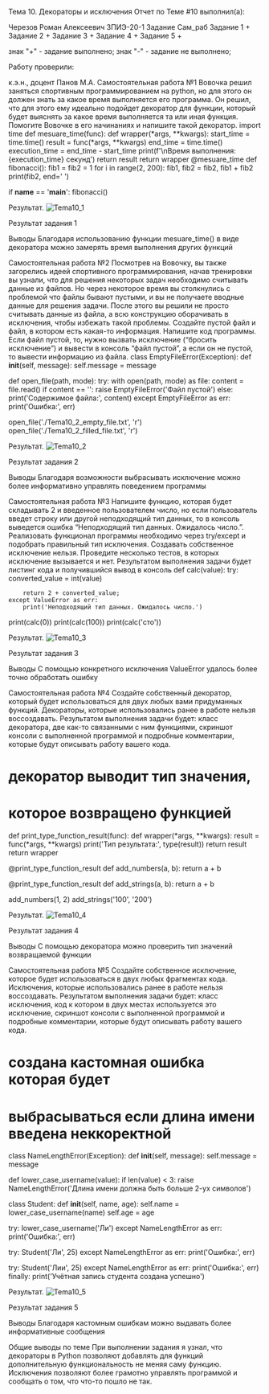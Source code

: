 Тема 10. Декораторы и исключения
Отчет по Теме #10 выполнил(а):

Черезов Роман Алексеевич
ЗПИЭ-20-1
Задание	Сам_раб
Задание 1	+
Задание 2	+
Задание 3	+
Задание 4	+
Задание 5	+

знак "+" - задание выполнено; знак "-" - задание не выполнено;

Работу проверили:

к.э.н., доцент Панов М.А.
Самостоятельная работа №1
Вовочка решил заняться спортивным программированием на python, но для этого он должен знать за какое время выполняется его программа. Он решил, что для этого ему идеально подойдет декоратор для функции, который будет выяснять за какое время выполняется та или иная функция. Помогите Вовочке в его начинаниях и напишите такой декоратор.
import time
def mesuare_time(func):
    def wrapper(*args, **kwargs):
        start_time = time.time()
        result = func(*args, **kwargs)
        end_time = time.time()
        execution_time = end_time - start_time
        print(f'\nВремя выполнения: {execution_time} секунд')
        return result
    return wrapper
@mesuare_time
def fibonacci():
    fib1 = fib2 = 1
    for i in range(2, 200):
        fib1, fib2 = fib2, fib1 + fib2
        print(fib2, end=' ')

if __name__ == '__main__':
    fibonacci()
    
Результат.
![Tema10_1](https://github.com/DarknessWillCame/TEMA-10/assets/46960566/e7e351c8-ab4c-470e-b496-dd4a3780fab3)

Результат задания 1

Выводы
Благодаря использованию функции mesuare_time() в виде декоратора можно замерять время выполнения других функций

Самостоятельная работа №2
Посмотрев на Вовочку, вы также загорелись идеей спортивного программирования, начав тренировки вы узнали, что для решения некоторых задач необходимо считывать данные из файлов. Но через некоторое время вы столкнулись с проблемой что файлы бывают пустыми, и вы не получаете вводные данные для решения задачи. После этого вы решили не просто считывать данные из файла, а всю конструкцию оборачивать в исключения, чтобы избежать такой проблемы. Создайте пустой файл и файл, в котором есть какая-то информация. Напишите код программы. Если файл пустой, то, нужно вызвать исключение (“бросить исключение”) и вывести в консоль “файл пустой”, а если он не пустой, то вывести информацию из файла.
class EmptyFileError(Exception):
    def __init__(self, message):
        self.message = message

def open_file(path, mode):
    try:
        with open(path, mode) as file:
            content = file.read()
            if content == '':
                raise EmptyFileError('Файл пустой')
            else:
                print('Содержимое файла:', content)
    except EmptyFileError as err:
        print('Ошибка:', err)

open_file('./Tema10_2_empty_file.txt', 'r')
open_file('./Tema10_2_filled_file.txt', 'r')

Результат.
![Tema10_2](https://github.com/DarknessWillCame/TEMA-10/assets/46960566/261b5ccb-bc2a-4069-99fa-dbdec8dffcef)

Результат задания 2

Выводы
Благодаря возможности выбрасывать исключение можно более информативно управлять поведением программы

Самостоятельная работа №3
Напишите функцию, которая будет складывать 2 и введенное пользователем число, но если пользователь введет строку или другой неподходящий тип данных, то в консоль выведется ошибка “Неподходящий тип данных. Ожидалось число.”. Реализовать функционал программы необходимо через try/except и подобрать правильный тип исключения. Создавать собственное исключение нельзя. Проведите несколько тестов, в которых исключение вызывается и нет. Результатом выполнения задачи будет листинг кода и получившийся вывод в консоль
def calc(value):
    try:
        converted_value = int(value)

        return 2 + converted_value;
    except ValueError as err:
        print('Неподходящий тип данных. Ожидалось число.')


print(calc(0))
print(calc(100))
print(calc('сто'))

Результат.
![Tema10_3](https://github.com/DarknessWillCame/TEMA-10/assets/46960566/4387534c-f031-4665-ad68-de07f1247a1f)

Результат задания 3

Выводы
С помощью конкретного исключения ValueError удалось более точно обработать ошибку

Самостоятельная работа №4
Создайте собственный декоратор, который будет использоваться для двух любых вами придуманных функций. Декораторы, которые использовались ранее в работе нельзя воссоздавать. Результатом выполнения задачи будет: класс декоратора, две как-то связанными с ним функциями, скриншот консоли с выполненной программой и подробные комментарии, которые будут описывать работу вашего кода.
# декоратор выводит тип значения,
# которое возвращено функцией
def print_type_function_result(func):
    def wrapper(*args, **kwargs):
        result = func(*args, **kwargs)
        print('Тип результата:', type(result))
        return result
    return wrapper

@print_type_function_result
def add_numbers(a, b):
    return a + b

@print_type_function_result
def add_strings(a, b):
    return a + b

add_numbers(1, 2)
add_strings('100', '200')

Результат.
![Tema10_4](https://github.com/DarknessWillCame/TEMA-10/assets/46960566/1666e26a-fdc1-4bd1-a951-783b4ef0e034)

Результат задания 4

Выводы
С помощью декоратора можно проверить тип значений возвращаемой функции

Самостоятельная работа №5
Создайте собственное исключение, которое будет использоваться в двух любых фрагментах кода. Исключения, которые использовались ранее в работе нельзя воссоздавать. Результатом выполнения задачи будет: класс исключения, код к котором в двух местах используется это исключение, скриншот консоли с выполненной программой и подробные комментарии, которые будут описывать работу вашего кода.
# создана кастомная ошибка которая будет
# выбрасываться если длина имени введена неккоректной 
class NameLengthError(Exception):
    def __init__(self, message):
        self.message = message

def lower_case_username(value):
    if len(value) < 3:
        raise NameLengthError('Длина имени должна быть больше 2-ух символов')

class Student:
    def __init__(self, name, age):
        self.name = lower_case_username(name)
        self.age = age

try:
    lower_case_username('Ли')
except NameLengthError as err:
    print('Ошибка:', err)

try:
    Student('Ли', 25)
except NameLengthError as err:
    print('Ошибка:', err)

try:
    Student('Лии', 25)
except NameLengthError as err:
    print('Ошибка:', err)
finally:
    print('Учётная запись студента создана успешно')
    
Результат.
![Tema10_5](https://github.com/DarknessWillCame/TEMA-10/assets/46960566/f5c64c33-6d17-417d-b15a-5b76f7ae0385)

Результат задания 5

Выводы
Благодаря кастомным ошибкам можно выдавать более информативные сообщения

Общие выводы по теме
При выполнении задания я узнал, что декораторы в Python позволяют добавлять для функций дополнительную функциональность не меняя саму функцию. Исключения позволяют более грамотно управлять программой и сообщать о том, что что-то пошло не так.
